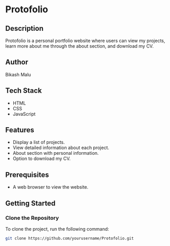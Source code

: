# Protofolio

## Description
Protofolio is a personal portfolio website where users can view my projects, learn more about me through the about section, and download my CV.

## Author
Bikash Malu

## Tech Stack
- HTML
- CSS
- JavaScript

## Features
- Display a list of projects.
- View detailed information about each project.
- About section with personal information.
- Option to download my CV.

## Prerequisites
- A web browser to view the website.

## Getting Started

### Clone the Repository
To clone the project, run the following command:

```sh
git clone https://github.com/yourusername/Protofolio.git

